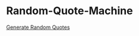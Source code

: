 # Random-Quote-Machine #

[Generate Random Quotes](https://yuriargos.github.io/Random-Quote-Machine/)
